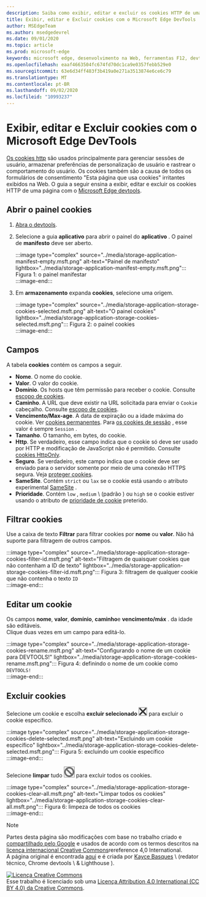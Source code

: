 ```yaml
---
description: Saiba como exibir, editar e excluir os cookies HTTP de uma página usando o Microsoft Edge DevTools.
title: Exibir, editar e Excluir cookies com o Microsoft Edge DevTools
author: MSEdgeTeam
ms.author: msedgedevrel
ms.date: 09/01/2020
ms.topic: article
ms.prod: microsoft-edge
keywords: microsoft edge, desenvolvimento na Web, ferramentas F12, devtools
ms.openlocfilehash: eaaf4663504fc674fd70dc1ca9e0357febb529e0
ms.sourcegitcommit: 63e6d34ff483f3b419a0e271a3513874e6ce6c79
ms.translationtype: MT
ms.contentlocale: pt-BR
ms.lasthandoff: 09/02/2020
ms.locfileid: "10993237"
---
```

<!-- Copyright Kayce Basques 

   Licensed under the Apache License, Version 2.0 (the "License");
   you may not use this file except in compliance with the License.
   You may obtain a copy of the License at

       https://www.apache.org/licenses/LICENSE-2.0

   Unless required by applicable law or agreed to in writing, software
   distributed under the License is distributed on an "AS IS" BASIS,
   WITHOUT WARRANTIES OR CONDITIONS OF ANY KIND, either express or implied.
   See the License for the specific language governing permissions and
   limitations under the License.  -->

# Exibir, editar e Excluir cookies com o Microsoft Edge DevTools  

[Os cookies http][MDNHTTPCookies] são usados principalmente para gerenciar sessões de usuário, armazenar preferências de personalização de usuário e rastrear o comportamento do usuário.  Os cookies também são a causa de todos os formulários de consentimento "Esta página que usa cookies" irritantes exibidos na Web.  O guia a seguir ensina a exibir, editar e excluir os cookies HTTP de uma página com o [Microsoft Edge devtools][MicrosoftEdgeDevTools].  

## Abrir o painel cookies  

1.  [Abra o devtools][DevToolsOpen].  
1.  Selecione a guia **aplicativo** para abrir o painel do **aplicativo** .  O painel de **manifesto** deve ser aberto.  
    
    :::image type="complex" source="../media/storage-application-manifest-empty.msft.png" alt-text="Painel de manifesto" lightbox="../media/storage-application-manifest-empty.msft.png":::
       Figura 1: o painel manifestar  
    :::image-end:::  

1.  Em **armazenamento** expanda **cookies**, selecione uma origem.  
    
    :::image type="complex" source="../media/storage-application-storage-cookies-selected.msft.png" alt-text="O painel cookies" lightbox="../media/storage-application-storage-cookies-selected.msft.png":::
       Figura 2: o painel cookies  
    :::image-end:::  

## Campos  

A tabela **cookies** contém os campos a seguir.  

*   **Nome**.  O nome do cookie.  
*   **Valor**.  O valor do cookie.  
*   **Domínio**.  Os hosts que têm permissão para receber o cookie.  Consulte [escopo de cookies][MDNHTTPCookiesScope].  
*   **Caminho**.  A URL que deve existir na URL solicitada para enviar o `Cookie` cabeçalho.  Consulte [escopo de cookies][MDNHTTPCookiesScope].  
*   **Vencimento/Max-age**.  A data de expiração ou a idade máxima do cookie.  Ver [cookies permanentes][MDNHTTPCookiesPermanent].  Para [os cookies de sessão][MDNHTTPCookiesSession] , esse valor é sempre `Session` .  
*   **Tamanho**.  O tamanho, em bytes, do cookie.  
*   **Http**.  Se verdadeiro, esse campo indica que o cookie só deve ser usado por HTTP e modificação de JavaScript não é permitido.  Consulte [cookies HttpOnly][MDNHTTPCookiesSecure].  
*   **Seguro**.  Se verdadeiro, este campo indica que o cookie deve ser enviado para o servidor somente por meio de uma conexão HTTPS segura.  Veja [proteger cookies][MDNHTTPCookiesSecure].  
*   **SameSite**.  Contém `strict` ou `lax` se o cookie está usando o atributo experimental [SameSite][MDNHTTPCookiesSamesite] .  
*   **Prioridade**.  Contém `low` , `medium` \ (padrão \) ou `high` se o cookie estiver usando o atributo de [prioridade de cookie][ChromiumIssue232693] preterido.

## Filtrar cookies  

Use a caixa de texto **Filtrar** para filtrar cookies por **nome** ou **valor**.  Não há suporte para filtragem de outros campos.  

:::image type="complex" source="../media/storage-application-storage-cookies-filter-id.msft.png" alt-text="Filtragem de quaisquer cookies que não contenham a ID de texto" lightbox="../media/storage-application-storage-cookies-filter-id.msft.png":::
   Figura 3: filtragem de qualquer cookie que não contenha o texto `ID`  
:::image-end:::  

## Editar um cookie  

Os campos **nome**, **valor**, **domínio**, **caminho**e **vencimento/máx** . da idade são editáveis.  
Clique duas vezes em um campo para editá-lo.  

:::image type="complex" source="../media/storage-application-storage-cookies-rename.msft.png" alt-text="Configurando o nome de um cookie para DEVTOOLS!" lightbox="../media/storage-application-storage-cookies-rename.msft.png":::
   Figura 4: definindo o nome de um cookie como `DEVTOOLS!`  
:::image-end:::  

## Excluir cookies  

Selecione um cookie e escolha **excluir selecionado** ![ excluir selecionado ][ImageDeleteIcon]  para excluir o cookie específico.  

:::image type="complex" source="../media/storage-application-storage-cookies-delete-selected.msft.png" alt-text="Excluindo um cookie específico" lightbox="../media/storage-application-storage-cookies-delete-selected.msft.png":::
   Figura 5: excluindo um cookie específico  
:::image-end:::  

Selecione **limpar** tudo ![ limpar tudo ][ImageClearIcon]  para excluir todos os cookies.  

:::image type="complex" source="../media/storage-application-storage-cookies-clear-all.msft.png" alt-text="Limpar todos os cookies" lightbox="../media/storage-application-storage-cookies-clear-all.msft.png":::
   Figura 6: limpeza de todos os cookies  
:::image-end:::  

<!-- image links -->  

[ImageClearIcon]: ../media/clear-icon.msft.png  
[ImageDeleteIcon]: ../media/delete-icon.msft.png  

<!-- links -->  

[MicrosoftEdgeDevTools]: /microsoft-edge/devtools-guide-chromium "Ferramentas de desenvolvedor do Microsoft Edge (Chromium)"  
[DevToolsOpen]: /microsoft-edge/devtools-guide-chromium/open "Abrir o Microsoft Edge DevTools"  

[ChromiumIssue232693]: https://bugs.chromium.org/p/chromium/issues/detail?id=232693 "232693 problema do Chromium: implementando campo de prioridade para cookies | Erros de Chromium"  

[MDNHTTPCookies]: https://developer.mozilla.org/docs/Web/HTTP/Cookies "Cookies HTTP | MDN"  
[MDNHTTPCookiesPermanent]: https://developer.mozilla.org/docs/Web/HTTP/Cookies#Permanent_cookies "Cookies HTTP-cookies permanentes | MDN"  
[MDNHTTPCookiesSamesite]: https://developer.mozilla.org/docs/Web/HTTP/Cookies#SameSite_cookies "Cookies HTTP-cookies SameSite | MDN"  
[MDNHTTPCookiesScope]: https://developer.mozilla.org/docs/Web/HTTP/Cookies#Scope_of_cookies "Cookies HTTP-escopo de cookies | MDN"  
[MDNHTTPCookiesSecure]: https://developer.mozilla.org/docs/Web/HTTP/Cookies#Secure_and_HttpOnly_cookies "Cookies HTTP-cookies seguros e HttpOnly | MDN"  
[MDNHTTPCookiesSession]: https://developer.mozilla.org/docs/Web/HTTP/Cookies#Session_cookies "Cookies HTTP-cookies de sessão | MDN"  

> [!NOTE]
> Partes desta página são modificações com base no trabalho criado e [compartilhado pelo Google][GoogleSitePolicies] e usados de acordo com os termos descritos na [licença internacional Creative Commons][CCA4IL]rereference 4,0 International.  
> A página original é encontrada [aqui](https://developers.google.com/web/tools/chrome-devtools/storage/cookies) e é criada por [Kayce Basques][KayceBasques] \ (redator técnico, Chrome devtools \ & Lighthouse \).  

[![Licença Creative Commons][CCby4Image]][CCA4IL]  
Esse trabalho é licenciado sob uma [Licença Attribution 4.0 International (CC BY 4.0) da Creative Commons][CCA4IL].  

[CCA4IL]: https://creativecommons.org/licenses/by/4.0  
[CCby4Image]: https://i.creativecommons.org/l/by/4.0/88x31.png  
[GoogleSitePolicies]: https://developers.google.com/terms/site-policies  
[KayceBasques]: https://developers.google.com/web/resources/contributors/kaycebasques  
